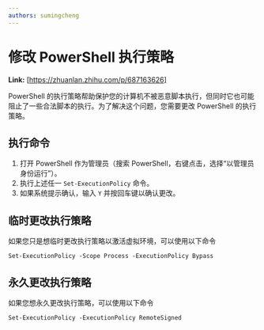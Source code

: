 ```yaml
---
authors: sumingcheng
---
```

# 修改 PowerShell 执行策略



 **Link:** [https://zhuanlan.zhihu.com/p/687163626]



PowerShell 的执行策略帮助保护您的计算机不被恶意脚本执行，但同时它也可能阻止了一些合法脚本的执行。为了解决这个问题，您需要更改 PowerShell 的执行策略。

## 执行命令  

1. 打开 PowerShell 作为管理员（搜索 PowerShell，右键点击，选择“以管理员身份运行”）。
2. 执行上述任一 `Set-ExecutionPolicy` 命令。
3. 如果系统提示确认，输入 `Y` 并按回车键以确认更改。

## 临时更改执行策略  

如果您只是想临时更改执行策略以激活虚拟环境，可以使用以下命令

```
Set-ExecutionPolicy -Scope Process -ExecutionPolicy Bypass
```
## 永久更改执行策略  

如果您想永久更改执行策略，可以使用以下命令

```
Set-ExecutionPolicy -ExecutionPolicy RemoteSigned
```
